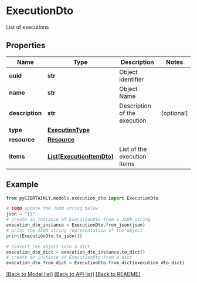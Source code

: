 # ExecutionDto

List of executions

## Properties

Name | Type | Description | Notes
------------ | ------------- | ------------- | -------------
**uuid** | **str** | Object identifier | 
**name** | **str** | Object Name | 
**description** | **str** | Description of the execution | [optional] 
**type** | [**ExecutionType**](ExecutionType.md) |  | 
**resource** | [**Resource**](Resource.md) |  | 
**items** | [**List[ExecutionItemDto]**](ExecutionItemDto.md) | List of the execution items | 

## Example

```python
from pyCZERTAINLY.models.execution_dto import ExecutionDto

# TODO update the JSON string below
json = "{}"
# create an instance of ExecutionDto from a JSON string
execution_dto_instance = ExecutionDto.from_json(json)
# print the JSON string representation of the object
print(ExecutionDto.to_json())

# convert the object into a dict
execution_dto_dict = execution_dto_instance.to_dict()
# create an instance of ExecutionDto from a dict
execution_dto_from_dict = ExecutionDto.from_dict(execution_dto_dict)
```
[[Back to Model list]](../README.md#documentation-for-models) [[Back to API list]](../README.md#documentation-for-api-endpoints) [[Back to README]](../README.md)


